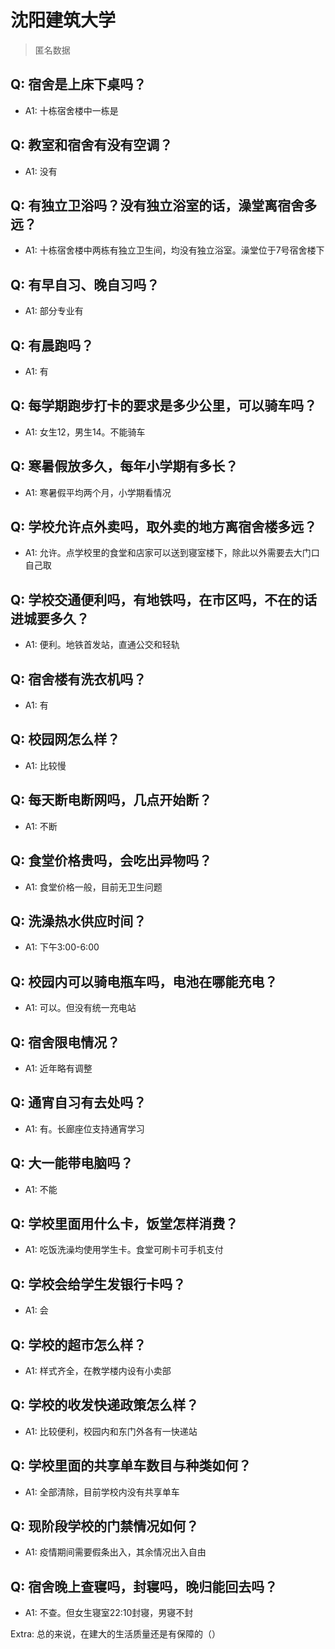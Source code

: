 # 沈阳建筑大学

> 匿名数据

## Q: 宿舍是上床下桌吗？

- A1: 十栋宿舍楼中一栋是

## Q: 教室和宿舍有没有空调？

- A1: 没有

## Q: 有独立卫浴吗？没有独立浴室的话，澡堂离宿舍多远？

- A1: 十栋宿舍楼中两栋有独立卫生间，均没有独立浴室。澡堂位于7号宿舍楼下

## Q: 有早自习、晚自习吗？

- A1: 部分专业有

## Q: 有晨跑吗？

- A1: 有

## Q: 每学期跑步打卡的要求是多少公里，可以骑车吗？

- A1: 女生12，男生14。不能骑车

## Q: 寒暑假放多久，每年小学期有多长？

- A1: 寒暑假平均两个月，小学期看情况

## Q: 学校允许点外卖吗，取外卖的地方离宿舍楼多远？

- A1: 允许。点学校里的食堂和店家可以送到寝室楼下，除此以外需要去大门口自己取

## Q: 学校交通便利吗，有地铁吗，在市区吗，不在的话进城要多久？

- A1: 便利。地铁首发站，直通公交和轻轨

## Q: 宿舍楼有洗衣机吗？

- A1: 有

## Q: 校园网怎么样？

- A1: 比较慢

## Q: 每天断电断网吗，几点开始断？

- A1: 不断

## Q: 食堂价格贵吗，会吃出异物吗？

- A1: 食堂价格一般，目前无卫生问题

## Q: 洗澡热水供应时间？

- A1: 下午3:00-6:00

## Q: 校园内可以骑电瓶车吗，电池在哪能充电？

- A1: 可以。但没有统一充电站

## Q: 宿舍限电情况？

- A1: 近年略有调整

## Q: 通宵自习有去处吗？

- A1: 有。长廊座位支持通宵学习

## Q: 大一能带电脑吗？

- A1: 不能

## Q: 学校里面用什么卡，饭堂怎样消费？

- A1: 吃饭洗澡均使用学生卡。食堂可刷卡可手机支付

## Q: 学校会给学生发银行卡吗？

- A1: 会

## Q: 学校的超市怎么样？

- A1: 样式齐全，在教学楼内设有小卖部

## Q: 学校的收发快递政策怎么样？

- A1: 比较便利，校园内和东门外各有一快递站

## Q: 学校里面的共享单车数目与种类如何？

- A1: 全部清除，目前学校内没有共享单车

## Q: 现阶段学校的门禁情况如何？

- A1: 疫情期间需要假条出入，其余情况出入自由

## Q: 宿舍晚上查寝吗，封寝吗，晚归能回去吗？

- A1: 不查。但女生寝室22:10封寝，男寝不封

Extra: 总的来说，在建大的生活质量还是有保障的（）